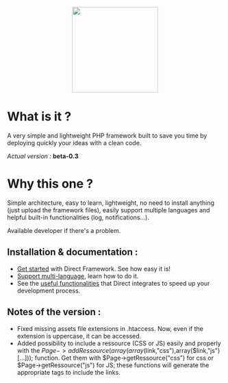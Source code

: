 <p align="center">
<img src="https://speeload.com/uploads/ae1h6SUhhG.png" width="200">
<p>

# What is it ?
A very simple and lightweight PHP framework built to save you time by deploying quickly your ideas with a clean code.

_Actual version :_ __beta-0.3__

# Why this one ?
Simple architecture, easy to learn, lightweight, no need to install anything (just upload the framework files), easily support multiple languages and helpful built-in functionalities (log, notifications...).

Available developer if there's a problem.

Installation & documentation :
------------------------------

* [Get started][1] with Direct Framework. See how easy it is!
* [Support multi-language][2], learn how to do it.
* See the [useful functionalities][3] that Direct integrates to speed up your development process.

Notes of the version :
------------------------------
* Fixed missing assets file extensions in .htaccess. Now, even if the extension is uppercase, it can be accessed.
* Added possibility to include a ressource (CSS or JS) easily and properly with the $Page->addRessource(array(array($link,"css"),array($link,"js")[...])); function. Get them with $Page->getRessource("css") for css or $Page->getRessource("js") for JS; these functions will generate the appropriate tags to include the links.

[1]: https://berwick.fr/projects/directframework/documentation
[2]: https://berwick.fr/projects/directframework/documentation/support-multi-lang
[3]: https://berwick.fr/projects/directframework/functionalities/page/